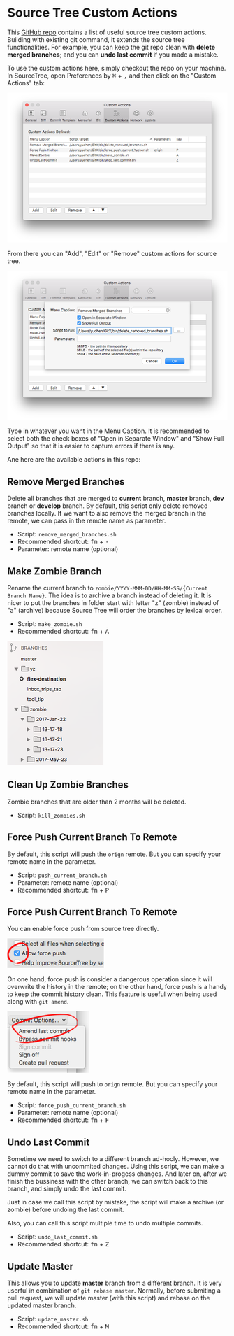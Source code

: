 # Source Tree Custom Actions

This [GitHub repo](https://github.com/yzhong52/SourceTreeX) contains a list of useful source tree custom actions. Building with existing git command, it extends the source tree functionalities. For example, you can keep the git repo clean with **delete merged branches**; and you can **undo last commit** if you made a mistake. 

To use the custom actions here, simply checkout the repo on your machine. In SourceTree, open Preferences by <kbd>⌘</kbd> + <kbd>,</kbd> and then click on the "Custom Actions" tab:

![](images/custom_actions.png)

From there you can "Add", "Edit" or "Remove" custom actions for source tree.

![](images/custom_actions_add.png)

Type in whatever you want in the Menu Caption. It is recommended to select both the check boxes of "Open in Separate Window" and "Show Full Output" so that it is easier to capture errors if there is any. 

Ane here are the available actions in this repo:

## Remove Merged Branches

Delete all branches that are merged to **current** branch, **master** branch, **dev** branch or **develop** branch. By default, this script only delete removed branches locally. If we want to also remove the merged branch in the remote, we can pass in the remote name as parameter.

* Script: `remove_merged_branches.sh`
* Recommended shortcut: <kbd>fn</kbd> + <kbd>-</kbd>
* Parameter: remote name (optional)

## Make Zombie Branch

Rename the current branch to `zombie/YYYY-MMM-DD/HH-MM-SS/{Current Branch Name}`. The idea is to archive a branch instead of deleting it. It is nicer to put the branches in folder start with letter "z" (zombie) instead of "a" (archive) because Source Tree will order the branches by lexical order. 

* Script: `make_zombie.sh`
* Recommended shortcut: <kbd>fn</kbd> + <kbd>A</kbd>

![](images/branches.png)

## Clean Up Zombie Branches

Zombie branches that are older than 2 months will be deleted. 

* Script: `kill_zombies.sh`

## Force Push Current Branch To Remote

By default, this script will push the `orign` remote. But you can specify your remote name in the parameter. 

* Script: `push_current_branch.sh`
* Parameter: remote name (optional)
* Recommended shortcut: <kbd>fn</kbd> + <kbd>P</kbd>

## Force Push Current Branch To Remote

You can enable force push from source tree directly. 

![](images/force_push.png)

On one hand, force push is consider a dangerous operation since it will overwrite the history in the remote; on the other hand, force push is a handy to keep the commit history clean. This feature is useful when being used along with `git amend`. 

![](images/amend.png)

By default, this script will push to `orign` remote. But you can specify your remote name in the parameter. 

* Script: `force_push_current_branch.sh`
* Parameter: remote name (optional)
* Recommended shortcut: <kbd>fn</kbd> + <kbd>F</kbd>

## Undo Last Commit

Sometime we need to switch to a different branch ad-hocly. However, we cannot do that with uncommited changes. Using this script, we can make a dummy commit to save the work-in-progess changes. And later on, after we finish the bussiness with the other branch, we can switch back to this branch, and simply undo the last commit. 

Just in case we call this script by mistake, the script will make a archive (or zombie) before undoing the last commit.

Also, you can call this script multiple time to undo multiple commits.

* Script: `undo_last_commit.sh`
* Recommended shortcut: <kbd>fn</kbd> + <kbd>Z</kbd>

## Update Master

This allows you to update **master** branch from a different branch. It is very userful in combination of `git rebase master`. Normally, before submiting a pull request, we will update master (with this script) and rebase on the updated master branch. 

* Script: `update_master.sh`
* Recommended shortcut: <kbd>fn</kbd> + <kbd>M</kbd>
